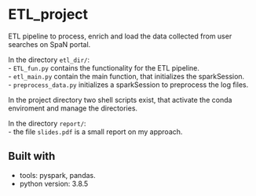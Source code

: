 # ETL_project
ETL pipeline to process, enrich and load the data collected from user searches on SpaN portal. 
    
   In the directory `etl_dir/`: \
      - `ETL_fun.py` contains the functionality for the ETL pipeline. \
      - `etl_main.py` contain the main function, that initializes the sparkSession. \
      - `preprocess_data.py` initializes a sparkSession to preprocess the log files.
        
   In the project directory two shell scripts exist, that activate the conda enviroment and manage the directories.
   
   In the directory `report/`: \
      - the file `slides.pdf` is a small report on my approach.
   
   ## Built with
  - tools: pyspark, pandas.
  - python version: 3.8.5
